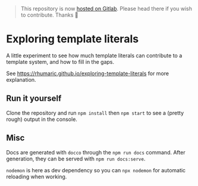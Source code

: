 > This repository is now [hosted on Gitlab](https://gitlab.com/romaricpascal/exploring-template-literals). Please head there if you wish to contribute. Thanks 🙂

Exploring template literals
===

A little experiment to see how much template literals can
contribute to a template system, and how to fill in the gaps.

See https://rhumaric.github.io/exploring-template-literals for more explanation.

Run it yourself
---

Clone the repository and run `npm install` then `npm start` to see a (pretty rough) output
in the console.

Misc
---

Docs are generated with `docco` through the `npm run docs` command.
After generation, they can be served with `npm run docs:serve`.

`nodemon` is here as dev dependency so you can `npx nodemon`
for automatic reloading when working.
